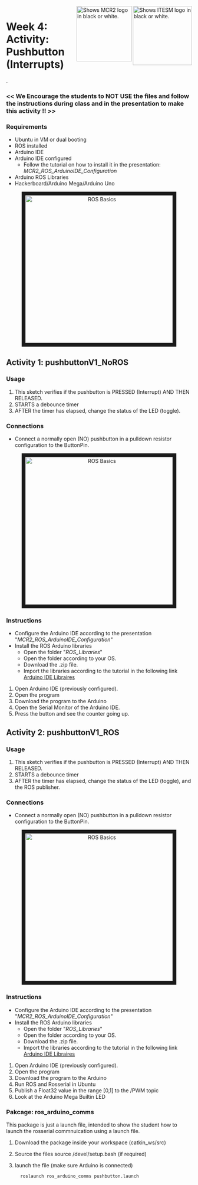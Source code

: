 <picture>
  <source media="(prefers-color-scheme: dark)" srcset="https://github.com/ManchesterRoboticsLtd/MR3001C_Cyber-Physical_Systems_I/blob/main/Misc/Logos/Logotipo%20Vertical%20Bco_Transparente.png">
  <source media="(prefers-color-scheme: light)" srcset="https://github.com/ManchesterRoboticsLtd/MR3001C_Cyber-Physical_Systems_I/blob/main/Misc/Logos/Logotipo%20Vertical%20Azul%20transparente.png">
  <img alt="Shows ITESM logo in black or white." width="160" align="right">
</picture>

<picture>
  <source media="(prefers-color-scheme: dark)" srcset="https://github.com/ManchesterRoboticsLtd/MR3001C_Cyber-Physical_Systems_I/blob/main/Misc/Logos/MCR2_Logo_White.png">
  <source media="(prefers-color-scheme: light)" srcset="https://github.com/ManchesterRoboticsLtd/MR3001C_Cyber-Physical_Systems_I/blob/main/Misc/Logos/MCR2_Logo_Black.png">
  <img alt="Shows MCR2 logo in black or white." width="150" align="right">
</picture>


# Week 4: Activity: Pushbutton (Interrupts)
.
### << We Encourage the students to NOT USE the files and follow the instructions during class and in the presentation to make this activity !! >>

### Requirements
* Ubuntu in VM or dual booting
* ROS installed
* Arduino IDE
* Arduino IDE configured
  * Follow the tutorial on how to install it in the presentation:
       *MCR2_ROS_ArduinoIDE_Configuration*
* Arduino ROS Libraries
* Hackerboard/Arduino Mega/Arduino Uno

<p align="center"><img src="https://github.com/ManchesterRoboticsLtd/MR3001C_Cyber-Physical_Systems_I/assets/67285979/05c0446a-350f-44ed-a9f5-1c5527f35084" 
alt="ROS Basics" width="400" border="10"/></p>


## Activity 1: pushbuttonV1_NoROS
### Usage
  1. This sketch verifies if the pushbutton is PRESSED (Interrupt) AND THEN RELEASED.
  2. STARTS a debounce timer 
  3. AFTER the timer has elapsed, change the status of the LED (toggle). 

### Connections
  * Connect a normally open (NO) pushbutton in a pulldown resistor configuration to the ButtonPin.
<p align="center"><img src="https://github.com/ManchesterRoboticsLtd/MR3001C_Cyber-Physical_Systems_I/assets/67285979/12348746-825b-463b-ac97-0fcf0b508e62" 
alt="ROS Basics" width="400" border="10"/></p>


### Instructions 

* Configure the Arduino IDE according to the presentation "*MCR2_ROS_ArduinoIDE_Configuration*"
* Install the ROS Arduino libraries 
    * Open the folder "*ROS_Libraries*"
    * Open the folder according to your OS.
    * Download the .zip file. 
    * Import the libraries according to the tutorial in the following link
        [Arduino IDE Libraires](https://docs.arduino.cc/software/ide-v1/tutorials/installing-libraries)

1. Open Arduino IDE (previously configured).
2. Open the program
3. Download the program to the Arduino
4. Open the Serial Monitor of the Arduino IDE.
5. Press the button and see the counter going up.

## Activity 2: pushbuttonV1_ROS

### Usage
  1. This sketch verifies if the pushbutton is PRESSED (Interrupt) AND THEN RELEASED.
  2. STARTS a debounce timer 
  3. AFTER the timer has elapsed, change the status of the LED (toggle), and the ROS publisher.
     
### Connections
  * Connect a normally open (NO) pushbutton in a pulldown resistor configuration to the ButtonPin.
<p align="center"><img src="https://github.com/ManchesterRoboticsLtd/MR3001C_Cyber-Physical_Systems_I/assets/67285979/12348746-825b-463b-ac97-0fcf0b508e62" 
alt="ROS Basics" width="400" border="10"/></p>

### Instructions 

* Configure the Arduino IDE according to the presentation "*MCR2_ROS_ArduinoIDE_Configuration*"
* Install the ROS Arduino libraries 
    * Open the folder "*ROS_Libraries*"
    * Open the folder according to your OS.
    * Download the .zip file. 
    * Import the libraries according to the tutorial in the following link
        [Arduino IDE Libraires](https://docs.arduino.cc/software/ide-v1/tutorials/installing-libraries)

1. Open Arduino IDE (previously configured).
2. Open the program
3. Download the program to the Arduino
4. Run ROS and Rosserial in Ubuntu
5. Publish a Float32 value in the range [0,1] to the /PWM topic
6. Look at the Arduino Mega Builtin LED

### Pakcage: ros_arduino_comms
This package is just a launch file, intended to show the student how to launch the rosserial commnuication using a launch file.

1. Download the package inside your workspace (catkin_ws/src)
2. Source the files source /devel/setup.bash (if required)
3. launch the file (make sure Arduino is connected)
   
   ```
     roslaunch ros_arduino_comms pushbutton.launch
  ```


